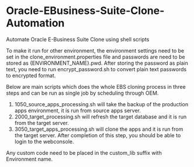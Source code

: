 # Oracle-EBusiness-Suite-Clone-Automation
Automate Oracle E-Business Suite Clone using shell scripts


To make it run for other environment, the environment settings need to be set in the clone_environment.properties file and passwords are need to be stored  as {ENVIRONMENT_NAME}.pwd. After storing the password as plain text, you need to run encrypt_password.sh to convert plain text passwords to encrypted format. 

Below are main scripts which does the whole EBS cloning process in three steps and can be run as single job by scheduling through OEM. 

1. 1050_source_apps_processing.sh will take the backup of the production apps environment, it is run from source apps server. 
2. 2000_target_processing.sh will refresh the target database and it is run from the target server. 
3. 3050_target_apps_processing.sh will clone the apps and it is run from the target server. After completion of this step, you should be able to login to the webconsole. 

Any custom code need to be placed in the custom_lib suffix with Environment name. 
